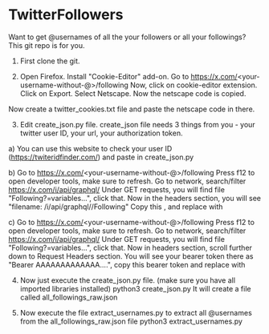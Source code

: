 # TwitterFollowers
Want to get @usernames of all the your followers or all your followings? This git repo is for you. 

1. First clone the git. 

2. Open Firefox. Install "Cookie-Editor" add-on.
Go to https://x.com/<your-username-without-@>/following
Now, click on cookie-editor extension.
Click on Export. Select Netscape. Now the netscape code is copied.

Now create a twitter_cookies.txt file and paste the netscape code in there.


3. Edit create_json.py file.
create_json file needs 3 things from you - your twitter user ID, your url, your authorization token.

a) You can use this website to check your user ID (https://twiteridfinder.com/) and paste in create_json.py

b) Go to https://x.com/<your-username-without-@>/following
Press f12 to open developer tools, make sure to refresh.
Go to network, search/filter https://x.com/i/api/graphql/
Under GET requests, you will find file "Following?=variables...", click that.
Now in the headers section, you will see "filename: /i/api/graphql/<some-string>/Following"
Copy this <some-string>, and replace with <enter-GraphQL-operation-ID>

c) Go to https://x.com/<your-username-without-@>/following
Press f12 to open developer tools, make sure to refresh.
Go to network, search/filter https://x.com/i/api/graphql/
Under GET requests, you will find file "Following?=variables...", click that.
Now in headers section, scroll further down to Request Headers section.
You will see your bearer token there as "Bearer AAAAAAAAAAAAA....", copy this bearer token and replace with <enter-bearer-token>

4. Now just execute the create_json.py file. (make sure you have all imported libraries installed)
python3 create_json.py
It will create a file called all_followings_raw.json

6. Now execute the file extract_usernames.py to extract all @usernames from the all_followings_raw.json file
python3 extract_usernames.py 
